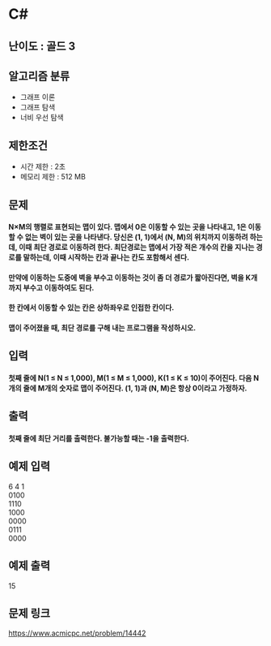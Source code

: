 # C#

## 난이도 : 골드 3

## 알고리즘 분류
  - 그래프 이론
  - 그래프 탐색
  - 너비 우선 탐색

## 제한조건
  - 시간 제한 : 2초
  - 메모리 제한 : 512 MB

## 문제
#### N×M의 행렬로 표현되는 맵이 있다. 맵에서 0은 이동할 수 있는 곳을 나타내고, 1은 이동할 수 없는 벽이 있는 곳을 나타낸다. 당신은 (1, 1)에서 (N, M)의 위치까지 이동하려 하는데, 이때 최단 경로로 이동하려 한다. 최단경로는 맵에서 가장 적은 개수의 칸을 지나는 경로를 말하는데, 이때 시작하는 칸과 끝나는 칸도 포함해서 센다.
#### 만약에 이동하는 도중에 벽을 부수고 이동하는 것이 좀 더 경로가 짧아진다면, 벽을 K개 까지 부수고 이동하여도 된다.
#### 한 칸에서 이동할 수 있는 칸은 상하좌우로 인접한 칸이다.
#### 맵이 주어졌을 때, 최단 경로를 구해 내는 프로그램을 작성하시오.

## 입력
#### 첫째 줄에 N(1 ≤ N ≤ 1,000), M(1 ≤ M ≤ 1,000), K(1 ≤ K ≤ 10)이 주어진다. 다음 N개의 줄에 M개의 숫자로 맵이 주어진다. (1, 1)과 (N, M)은 항상 0이라고 가정하자.

## 출력
#### 첫째 줄에 최단 거리를 출력한다. 불가능할 때는 -1을 출력한다.

## 예제 입력
6 4 1<br/>
0100<br/>
1110<br/>
1000<br/>
0000<br/>
0111<br/>
0000<br/>

## 예제 출력
15<br/>

## 문제 링크
https://www.acmicpc.net/problem/14442